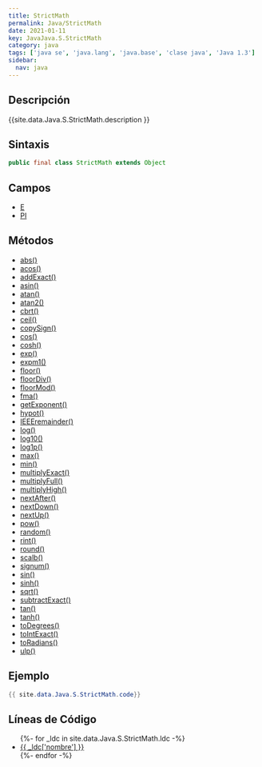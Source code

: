 ```yaml
---
title: StrictMath
permalink: Java/StrictMath
date: 2021-01-11
key: JavaJava.S.StrictMath
category: java
tags: ['java se', 'java.lang', 'java.base', 'clase java', 'Java 1.3']
sidebar: 
  nav: java
---
```


## Descripción
{{site.data.Java.S.StrictMath.description }}

## Sintaxis
~~~java
public final class StrictMath extends Object
~~~

## Campos
* [E](/Java/StrictMath/E)
* [PI](/Java/StrictMath/PI)

## Métodos
* [abs()](/Java/StrictMath/abs)
* [acos()](/Java/StrictMath/acos)
* [addExact()](/Java/StrictMath/addExact)
* [asin()](/Java/StrictMath/asin)
* [atan()](/Java/StrictMath/atan)
* [atan2()](/Java/StrictMath/atan2)
* [cbrt()](/Java/StrictMath/cbrt)
* [ceil()](/Java/StrictMath/ceil)
* [copySign()](/Java/StrictMath/copySign)
* [cos()](/Java/StrictMath/cos)
* [cosh()](/Java/StrictMath/cosh)
* [exp()](/Java/StrictMath/exp)
* [expm1()](/Java/StrictMath/expm1)
* [floor()](/Java/StrictMath/floor)
* [floorDiv()](/Java/StrictMath/floorDiv)
* [floorMod()](/Java/StrictMath/floorMod)
* [fma()](/Java/StrictMath/fma)
* [getExponent()](/Java/StrictMath/getExponent)
* [hypot()](/Java/StrictMath/hypot)
* [IEEEremainder()](/Java/StrictMath/IEEEremainder)
* [log()](/Java/StrictMath/log)
* [log10()](/Java/StrictMath/log10)
* [log1p()](/Java/StrictMath/log1p)
* [max()](/Java/StrictMath/max)
* [min()](/Java/StrictMath/min)
* [multiplyExact()](/Java/StrictMath/multiplyExact)
* [multiplyFull()](/Java/StrictMath/multiplyFull)
* [multiplyHigh()](/Java/StrictMath/multiplyHigh)
* [nextAfter()](/Java/StrictMath/nextAfter)
* [nextDown()](/Java/StrictMath/nextDown)
* [nextUp()](/Java/StrictMath/nextUp)
* [pow()](/Java/StrictMath/pow)
* [random()](/Java/StrictMath/random)
* [rint()](/Java/StrictMath/rint)
* [round()](/Java/StrictMath/round)
* [scalb()](/Java/StrictMath/scalb)
* [signum()](/Java/StrictMath/signum)
* [sin()](/Java/StrictMath/sin)
* [sinh()](/Java/StrictMath/sinh)
* [sqrt()](/Java/StrictMath/sqrt)
* [subtractExact()](/Java/StrictMath/subtractExact)
* [tan()](/Java/StrictMath/tan)
* [tanh()](/Java/StrictMath/tanh)
* [toDegrees()](/Java/StrictMath/toDegrees)
* [toIntExact()](/Java/StrictMath/toIntExact)
* [toRadians()](/Java/StrictMath/toRadians)
* [ulp()](/Java/StrictMath/ulp)

## Ejemplo
~~~java
{{ site.data.Java.S.StrictMath.code}}
~~~

## Líneas de Código
<ul>
{%- for _ldc in site.data.Java.S.StrictMath.ldc -%}
   <li>
       <a href="{{_ldc['url'] }}">{{ _ldc['nombre'] }}</a>
   </li>
{%- endfor -%}
</ul>
